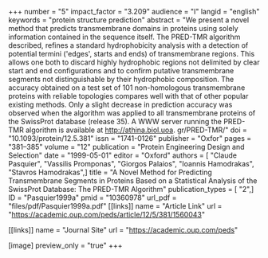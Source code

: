 +++
number = "5"
impact_factor = "3.209"
audience = "I"
langid = "english"
keywords = "protein structure prediction"
abstract = "We present a novel method that predicts transmembrane domains in proteins using solely information contained in the sequence itself. The PRED-TMR algorithm described, refines a standard hydrophobicity analysis with a detection of potential termini ('edges', starts and ends) of transmembrane regions. This allows one both to discard highly hydrophobic regions not delimited by clear start and end configurations and to confirm putative transmembrane segments not distinguishable by their hydrophobic composition. The accuracy obtained on a test set of 101 non-homologous transmembrane proteins with reliable topologies compares well with that of other popular existing methods. Only a slight decrease in prediction accuracy was observed when the algorithm was applied to all transmembrane proteins of the SwissProt database (release 35). A WWW server running the PRED-TMR algorithm is available at http://athina.biol.uoa. gr/PRED-TMR/"
doi = "10.1093/protein/12.5.381"
issn = "1741-0126"
publisher = "Oxfor"
pages = "381–385"
volume = "12"
publication = "Protein Engineering Design and Selection"
date = "1999-05-01"
editor = "Oxford"
authors = [ "Claude Pasquier", "Vassilis Promponas", "Giorgos Palaios", "Ioannis Hamodrakas", "Stavros Hamodrakas",]
title = "A Novel Method for Predicting Transmembrane Segments in Proteins Based on a Statistical Analysis of the SwissProt Database: The PRED-TMR Algorithm"
publication_types = [ "2",]
ID = "Pasquier1999a"
pmid = "10360978"
url_pdf = "files/pdf/Pasquier1999a.pdf"
[[links]]
name = "Article Link"
url = "https://academic.oup.com/peds/article/12/5/381/1560043"

[[links]]
name = "Journal Site"
url = "https://academic.oup.com/peds"

[image]
preview_only = "true"
+++
